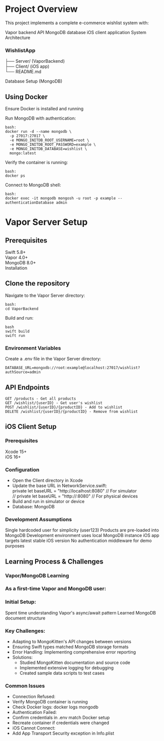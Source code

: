 # Project Overview

This project implements a complete e-commerce wishlist system with:

Vapor backend API
MongoDB database
iOS client application
System Architecture

### **WishlistApp**
├── Server/ (VaporBackend)<br/>
├── Client/ (iOS app)<br/>
└── README.md<br/>

Database Setup (MongoDB)

## **Using Docker**
Ensure Docker is installed and running

Run MongoDB with authentication:<br/>
```
bash:
docker run -d --name mongodb \
  -p 27017:27017 \
  -e MONGO_INITDB_ROOT_USERNAME=root \
  -e MONGO_INITDB_ROOT_PASSWORD=example \
  -e MONGO_INITDB_DATABASE=wishlist \
  mongo:latest
```
  
Verify the container is running:
```
bash:
docker ps
```

Connect to MongoDB shell:
```
bash:
docker exec -it mongodb mongosh -u root -p example --authenticationDatabase admin
```

# **Vapor Server Setup**

## Prerequisites

Swift 5.8+<br/>
Vapor 4.0+<br/>
MongoDB 8.0+<br/>
Installation<br/>

## Clone the repository
Navigate to the Vapor Server directory:
```
bash:
cd VaporBackend
```

Build and run:
```
bash
swift build
swift run
```

### Environment Variables
Create a .env file in the Vapor Server directory:<br/>
```
DATABASE_URL=mongodb://root:example@localhost:27017/wishlist?authSource=admin
```

## API Endpoints
```
GET /products - Get all products
GET /wishlist/{userID} - Get user's wishlist
POST /wishlist/{userID}/{productID} - Add to wishlist
DELETE /wishlist/{userID}/{productID} - Remove from wishlist
```

## iOS Client Setup<br/>

### Prerequisites
Xcode 15+<br/>
iOS 16+<br/>

### Configuration

- Open the Client directory in Xcode<br/>
- Update the base URL in NetworkService.swift:<br/>
private let baseURL = "http://localhost:8080" // For simulator<br/>
// private let baseURL = "http://<your-local-ip>:8080" // For physical devices<br/>
- Build and run in simulator or device<br/>
- Database: MongoDB<br/>

### Development Assumptions

Single hardcoded user for simplicity (user123)
Products are pre-loaded into MongoDB
Development environment uses local MongoDB instance
iOS app targets latest stable iOS version
No authentication middleware for demo purposes

## Learning Process & Challenges

### Vapor/MongoDB Learning

### As a first-time Vapor and MongoDB user:

### Initial Setup:
Spent time understanding Vapor's async/await pattern
Learned MongoDB document structure

### Key Challenges:
- Adapting to MongoKitten's API changes between versions
- Ensuring Swift types matched MongoDB storage formats
- Error Handling: Implementing comprehensive error reporting
- Solutions:
    * Studied MongoKitten documentation and source code
    * Implemented extensive logging for debugging
    * Created sample data scripts to test cases

### Common Issues

- Connection Refused:
- Verify MongoDB container is running
- Check Docker logs: docker logs mongodb
- Authentication Failed:
- Confirm credentials in .env match Docker setup
- Recreate container if credentials were changed
- iOS Cannot Connect:
- Add App Transport Security exception in Info.plist

